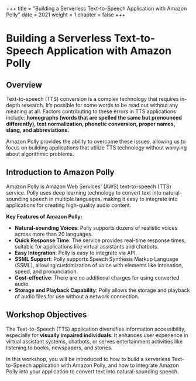 +++
title = "Building a Serverless Text-to-Speech Application with Amazon Polly"
date = 2021
weight = 1
chapter = false
+++

# Building a Serverless Text-to-Speech Application with Amazon Polly

## Overview

Text-to-speech (TTS) conversion is a complex technology that requires in-depth research. It’s possible for some words to be read out without any meaning at all. Factors contributing to these errors in TTS applications include: **homographs (words that are spelled the same but pronounced differently), text normalization, phonetic conversion, proper names, slang, and abbreviations.**

Amazon Polly provides the ability to overcome these issues, allowing us to focus on building applications that utilize TTS technology without worrying about algorithmic problems.

## Introduction to Amazon Polly

Amazon Polly is Amazon Web Services' (AWS) text-to-speech (TTS) service. Polly uses deep learning technology to convert text into natural-sounding speech in multiple languages, making it easy to integrate into applications for creating high-quality audio content.

**Key Features of Amazon Polly:**

- **Natural-sounding Voices**: Polly supports dozens of realistic voices across more than 20 languages.
- **Quick Response Time**: The service provides real-time response times, suitable for applications like virtual assistants and chatbots.
- **Easy Integration**: Polly is easy to integrate via API.
- **SSML Support**: Polly supports Speech Synthesis Markup Language (SSML), allowing customization of voice with elements like intonation, speed, and pronunciation.
- **Cost-effective**: There are no additional charges for using converted audio.
- **Storage and Playback Capability**: Polly allows the storage and playback of audio files for use without a network connection.

## Workshop Objectives

The Text-to-Speech (TTS) application diversifies information accessibility, especially for **visually impaired individuals**. It enhances user experience in virtual assistant systems, chatbots, or serves entertainment activities like listening to books, newspapers, and stories.

In this workshop, you will be introduced to how to build a serverless Text-to-Speech application with Amazon Polly, and how to integrate Amazon Polly into your application to convert text into natural-sounding speech.
